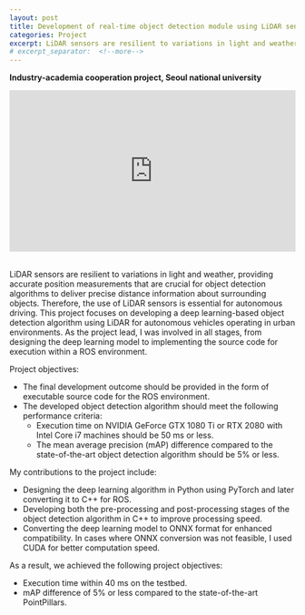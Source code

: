```yaml
---
layout: post
title: Development of real-time object detection module using LiDAR sensor
categories: Project
excerpt: LiDAR sensors are resilient to variations in light and weather, providing accurate position measurements that are crucial for object detection algorithms to deliver precise distance information about surrounding objects. Therefore, the use of LiDAR sensors is essential for autonomous driving. This project focuses on developing a deep learning-based object detection algorithm using LiDAR for autonomous vehicles operating in urban environments. As the project lead, I was involved in all stages, from designing the deep learning model to implementing the source code for execution within a ROS environment.
# excerpt_separator:  <!--more-->
---
```


**Industry-academia cooperation project, Seoul national university**

<div align="center">
    <div style="position: relative; padding-bottom: 56.25%; height: 0;">
        <iframe 
        src="https://www.youtube.com/embed/pnsvPiWt4Ss" 
        frameborder="0" 
        allow="accelerometer; autoplay; encrypted-media; gyroscope; picture-in-picture" 
        allowfullscreen
        style="position: absolute; width: 100%; height: 100%; left: 0; top: 0;"></iframe>
    </div>
</div>

<br>


LiDAR sensors are resilient to variations in light and weather, providing accurate position measurements that are crucial for object detection algorithms to deliver precise distance information about surrounding objects. Therefore, the use of LiDAR sensors is essential for autonomous driving. This project focuses on developing a deep learning-based object detection algorithm using LiDAR for autonomous vehicles operating in urban environments. As the project lead, I was involved in all stages, from designing the deep learning model to implementing the source code for execution within a ROS environment.


Project objectives:
* The final development outcome should be provided in the form of executable source code for the ROS environment.
* The developed object detection algorithm should meet the following performance criteria:
	* Execution time on NVIDIA GeForce GTX 1080 Ti or RTX 2080 with Intel Core i7 machines should be 50 ms or less.
	* The mean average precision (mAP) difference compared to the state-of-the-art object detection algorithm should be 5% or less.


My contributions to the project include:

* Designing the deep learning algorithm in Python using PyTorch and later converting it to C++ for ROS.
* Developing both the pre-processing and post-processing stages of the object detection algorithm in C++ to improve processing speed.
* Converting the deep learning model to ONNX format for enhanced compatibility. In cases where ONNX conversion was not feasible, I used CUDA for better computation speed.

As a result, we achieved the following project objectives:

* Execution time within 40 ms on the testbed.
* mAP difference of 5% or less compared to the state-of-the-art PointPillars.